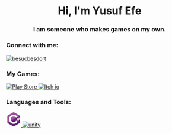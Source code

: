 <h1 align="center">Hi, I'm Yusuf Efe</h1>
<h3 align="center">I am someone who makes games on my own.</h3>

<h3 align="left">Connect with me:</h3>
<p align="left">
  <a href="https://instagram.com/besucbesdort" target="_blank">
    <img align="center" src="https://raw.githubusercontent.com/rahuldkjain/github-profile-readme-generator/master/src/images/icons/Social/instagram.svg" alt="besucbesdort" height="30" width="40" />
  </a>
</p>

<h3 align="left">My Games:</h3>
<p align="left">
  <a href="https://play.google.com/store/apps/dev?id=5115297245000304725" target="_blank" align="center">
    <img src="https://www.freepnglogos.com/uploads/google-play-png-logo/google-play-store-app-logo-gets-a-slight-redesign-png-19.png" alt="Play Store" width="40" height="40"/>
  </a>
  <a href="https://besucbesdort.itch.io" target="_blank" align="center">
    <img src="https://encrypted-tbn0.gstatic.com/images?q=tbn:ANd9GcTsj8KhNZ6sP0rUnUWtz11v-pm8iJG0hIfOPSDnHfhZjPZxK2AbRG-bFpEGXKpPimammSI&usqp=CAU" alt="Itch io" width="40" height="40"/>
  </a>
</p>

<h3 align="left">Languages and Tools:</h3>
<p align="left">
  <a href="https://www.w3schools.com/cs/" target="_blank" rel="noreferrer">
    <img src="https://raw.githubusercontent.com/devicons/devicon/master/icons/csharp/csharp-original.svg" alt="csharp" width="40" height="40"/>
  </a>
  <a href="https://unity.com/" target="_blank" rel="noreferrer">
    <img src="https://www.vectorlogo.zone/logos/unity3d/unity3d-icon.svg" alt="unity" width="40" height="40"/>
  </a>
</p>
